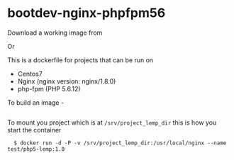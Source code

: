 # bootdev-nginx-phpfpm56

Download a working image from 


Or


This is a dockerfile for projects that can be run on
- Centos7
- Nginx (nginx version: nginx/1.8.0)
- php-fpm (PHP 5.6.12)

To build an image - 
```bash
```
To mount you project which is at `/srv/project_lemp_dir` this is how you start the container
```
  $ docker run -d -P -v /srv/project_lemp_dir:/usr/local/nginx --name test/php5-lemp:1.0
```
